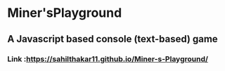 # Miner'sPlayground #

## A Javascript based console (text-based) game ##
 
### Link   :https://sahilthakar11.github.io/Miner-s-Playground/ ###

